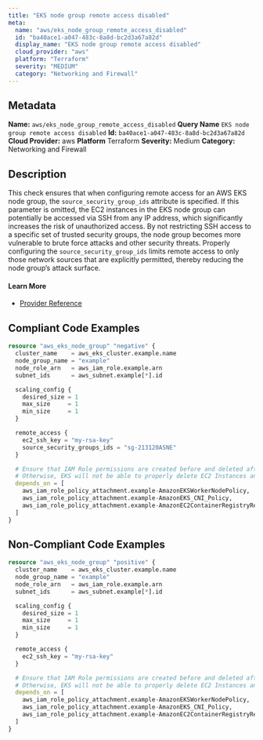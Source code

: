 ```yaml
---
title: "EKS node group remote access disabled"
meta:
  name: "aws/eks_node_group_remote_access_disabled"
  id: "ba40ace1-a047-483c-8a8d-bc2d3a67a82d"
  display_name: "EKS node group remote access disabled"
  cloud_provider: "aws"
  platform: "Terraform"
  severity: "MEDIUM"
  category: "Networking and Firewall"
---
```

## Metadata
**Name:** `aws/eks_node_group_remote_access_disabled`
**Query Name** `EKS node group remote access disabled`
**Id:** `ba40ace1-a047-483c-8a8d-bc2d3a67a82d`
**Cloud Provider:** aws
**Platform** Terraform
**Severity:** Medium
**Category:** Networking and Firewall
## Description
This check ensures that when configuring remote access for an AWS EKS node group, the `source_security_group_ids` attribute is specified. If this parameter is omitted, the EC2 instances in the EKS node group can potentially be accessed via SSH from any IP address, which significantly increases the risk of unauthorized access. By not restricting SSH access to a specific set of trusted security groups, the node group becomes more vulnerable to brute force attacks and other security threats. Properly configuring the `source_security_group_ids` limits remote access to only those network sources that are explicitly permitted, thereby reducing the node group’s attack surface.

#### Learn More

 - [Provider Reference](https://registry.terraform.io/providers/hashicorp/aws/latest/docs/resources/eks_node_group#remote_access)


## Compliant Code Examples
```terraform
resource "aws_eks_node_group" "negative" {
  cluster_name    = aws_eks_cluster.example.name
  node_group_name = "example"
  node_role_arn   = aws_iam_role.example.arn
  subnet_ids      = aws_subnet.example[*].id

  scaling_config {
    desired_size = 1
    max_size     = 1
    min_size     = 1
  }

  remote_access {
    ec2_ssh_key = "my-rsa-key"
    source_security_groups_ids = "sg-213120ASNE"
  }

  # Ensure that IAM Role permissions are created before and deleted after EKS Node Group handling.
  # Otherwise, EKS will not be able to properly delete EC2 Instances and Elastic Network Interfaces.
  depends_on = [
    aws_iam_role_policy_attachment.example-AmazonEKSWorkerNodePolicy,
    aws_iam_role_policy_attachment.example-AmazonEKS_CNI_Policy,
    aws_iam_role_policy_attachment.example-AmazonEC2ContainerRegistryReadOnly,
  ]
}

```
## Non-Compliant Code Examples
```terraform
resource "aws_eks_node_group" "positive" {
  cluster_name    = aws_eks_cluster.example.name
  node_group_name = "example"
  node_role_arn   = aws_iam_role.example.arn
  subnet_ids      = aws_subnet.example[*].id

  scaling_config {
    desired_size = 1
    max_size     = 1
    min_size     = 1
  }

  remote_access {
    ec2_ssh_key = "my-rsa-key"
  }

  # Ensure that IAM Role permissions are created before and deleted after EKS Node Group handling.
  # Otherwise, EKS will not be able to properly delete EC2 Instances and Elastic Network Interfaces.
  depends_on = [
    aws_iam_role_policy_attachment.example-AmazonEKSWorkerNodePolicy,
    aws_iam_role_policy_attachment.example-AmazonEKS_CNI_Policy,
    aws_iam_role_policy_attachment.example-AmazonEC2ContainerRegistryReadOnly,
  ]
}

```